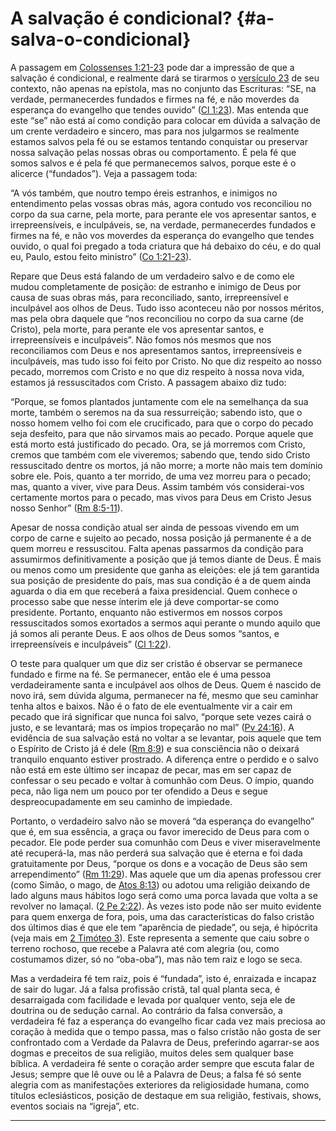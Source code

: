 # A salvação é condicional? {#a-salva-o-condicional}

A passagem em [Colossenses 1:21-23](http://bibliaonline.com.br/acf/cl/1,21-23) pode dar a impressão de que a salvação é condicional, e realmente dará se tirarmos o [versículo 23](http://bibliaonline.com.br/acf/cl/1/23) de seu contexto, não apenas na epístola, mas no conjunto das Escrituras: “SE, na verdade, permanecerdes fundados e firmes na fé, e não moverdes da esperança do evangelho que tendes ouvido” ([Cl 1:23](http://bibliaonline.com.br/acf/cl/1/23)). Mas entenda que este “se” não está aí como condição para colocar em dúvida a salvação de um crente verdadeiro e sincero, mas para nos julgarmos se realmente estamos salvos pela fé ou se estamos tentando conquistar ou preservar nossa salvação pelas nossas obras ou comportamento. É pela fé que somos salvos e é pela fé que permanecemos salvos, porque este é o alicerce (“fundados”). Veja a passagem toda:

“A vós também, que noutro tempo éreis estranhos, e inimigos no entendimento pelas vossas obras más, agora contudo vos reconciliou no corpo da sua carne, pela morte, para perante ele vos apresentar santos, e irrepreensíveis, e inculpáveis, se, na verdade, permanecerdes fundados e firmes na fé, e não vos moverdes da esperança do evangelho que tendes ouvido, o qual foi pregado a toda criatura que há debaixo do céu, e do qual eu, Paulo, estou feito ministro” ([Co 1:21-23](http://bibliaonline.com.br/acf/cl/1/21-23)).

Repare que Deus está falando de um verdadeiro salvo e de como ele mudou completamente de posição: de estranho e inimigo de Deus por causa de suas obras más, para reconciliado, santo, irrepreensível e inculpável aos olhos de Deus. Tudo isso aconteceu não por nossos méritos, mas pela obra daquele que “nos reconciliou no corpo da sua carne (de Cristo), pela morte, para perante ele vos apresentar santos, e irrepreensíveis e inculpáveis”. Não fomos nós mesmos que nos reconciliamos com Deus e nos apresentamos santos, irrepreensíveis e inculpáveis, mas tudo isso foi feito por Cristo. No que diz respeito ao nosso pecado, morremos com Cristo e no que diz respeito à nossa nova vida, estamos já ressuscitados com Cristo. A passagem abaixo diz tudo:

“Porque, se fomos plantados juntamente com ele na semelhança da sua morte, também o seremos na da sua ressurreição; sabendo isto, que o nosso homem velho foi com ele crucificado, para que o corpo do pecado seja desfeito, para que não sirvamos mais ao pecado. Porque aquele que está morto está justificado do pecado. Ora, se já morremos com Cristo, cremos que também com ele viveremos; sabendo que, tendo sido Cristo ressuscitado dentre os mortos, já não morre; a morte não mais tem domínio sobre ele. Pois, quanto a ter morrido, de uma vez morreu para o pecado; mas, quanto a viver, vive para Deus. Assim também vós considerai-vos certamente mortos para o pecado, mas vivos para Deus em Cristo Jesus nosso Senhor” ([Rm 8:5-11](http://bibliaonline.com.br/acf/rm/8/5-11)).

Apesar de nossa condição atual ser ainda de pessoas vivendo em um corpo de carne e sujeito ao pecado, nossa posição já permanente é a de quem morreu e ressuscitou. Falta apenas passarmos da condição para assumirmos definitivamente a posição que já temos diante de Deus. É mais ou menos como um presidente que ganha as eleições: ele já tem garantida sua posição de presidente do país, mas sua condição é a de quem ainda aguarda o dia em que receberá a faixa presidencial. Quem conhece o processo sabe que nesse ínterim ele já deve comportar-se como presidente. Portanto, enquanto não estivermos em nossos corpos ressuscitados somos exortados a sermos aqui perante o mundo aquilo que já somos ali perante Deus. E aos olhos de Deus somos “santos, e irrepreensíveis e inculpáveis” ([Cl 1:22](http://bibliaonline.com.br/acf/cl/1/22)).

O teste para qualquer um que diz ser cristão é observar se permanece fundado e firme na fé. Se permanecer, então ele é uma pessoa verdadeiramente santa e inculpável aos olhos de Deus. Quem é nascido de novo irá, sem dúvida alguma, permanecer na fé, mesmo que seu caminhar tenha altos e baixos. Não é o fato de ele eventualmente vir a cair em pecado que irá significar que nunca foi salvo, “porque sete vezes cairá o justo, e se levantará; mas os ímpios tropeçarão no mal” ([Pv 24:16](http://bibliaonline.com.br/acf/pv/24/16)). A evidência de sua salvação está no voltar a se levantar, pois aquele que tem o Espírito de Cristo já é dele ([Rm 8:9](http://bibliaonline.com.br/acf/rm/8/9)) e sua consciência não o deixará tranquilo enquanto estiver prostrado. A diferença entre o perdido e o salvo não está em este último ser incapaz de pecar, mas em ser capaz de confessar o seu pecado e voltar à comunhão com Deus. O ímpio, quando peca, não liga nem um pouco por ter ofendido a Deus e segue despreocupadamente em seu caminho de impiedade.

Portanto, o verdadeiro salvo não se moverá “da esperança do evangelho” que é, em sua essência, a graça ou favor imerecido de Deus para com o pecador. Ele pode perder sua comunhão com Deus e viver miseravelmente até recuperá-la, mas não perderá sua salvação que é eterna e foi dada gratuitamente por Deus, “porque os dons e a vocação de Deus são sem arrependimento” ([Rm 11:29](http://bibliaonline.com.br/acf/rm/11/29)). Mas aquele que um dia apenas professou crer (como Simão, o mago, de [Atos 8:13](http://bibliaonline.com.br/acf/atos/8/13)) ou adotou uma religião deixando de lado alguns maus hábitos logo será como uma porca lavada que volta a se revolver no lamaçal. ([2 Pe 2:22](http://bibliaonline.com.br/acf/2pe/2/22)). Às vezes isto pode não ser muito evidente para quem enxerga de fora, pois, uma das características do falso cristão dos últimos dias é que ele tem “aparência de piedade”, ou seja, é hipócrita (veja mais em [2 Timóteo 3](http://bibliaonline.com.br/acf/2tm/3)). Este representa a semente que caiu sobre o terreno rochoso, que recebe a Palavra até com alegria (ou, como costumamos dizer, só no “oba-oba”), mas não tem raiz e logo se seca.

Mas a verdadeira fé tem raiz, pois é “fundada”, isto é, enraizada e incapaz de sair do lugar. Já a falsa profissão cristã, tal qual planta seca, é desarraigada com facilidade e levada por qualquer vento, seja ele de doutrina ou de sedução carnal. Ao contrário da falsa conversão, a verdadeira fé faz a esperança do evangelho ficar cada vez mais preciosa ao coração à medida que o tempo passa, mas o falso cristão não gosta de ser confrontado com a Verdade da Palavra de Deus, preferindo agarrar-se aos dogmas e preceitos de sua religião, muitos deles sem qualquer base bíblica. A verdadeira fé sente o coração arder sempre que escuta falar de Jesus; sempre que lê ouve ou lê a Palavra de Deus; a falsa fé só sente alegria com as manifestações exteriores da religiosidade humana, como títulos eclesiásticos, posição de destaque em sua religião, festivais, shows, eventos sociais na “igreja”, etc.

*****